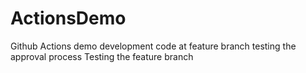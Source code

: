 # ActionsDemo
Github Actions demo
development code at feature branch
testing the approval process
Testing the feature branch
